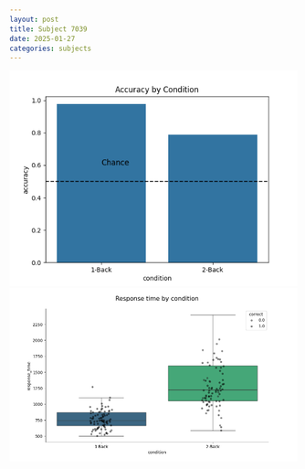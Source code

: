 ```yaml
---
layout: post
title: Subject 7039
date: 2025-01-27
categories: subjects
---
```


![](data/7039/run-7/7039_ATS_acc.png)
![](data/7039/run-7/7039_ATS_rt.png)

